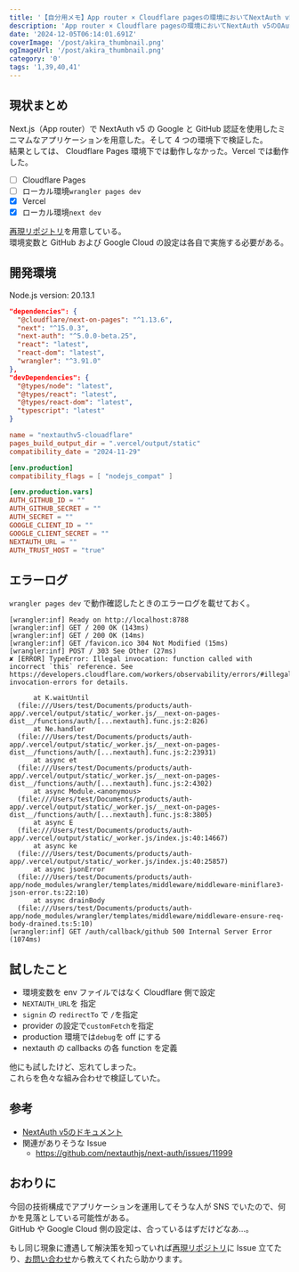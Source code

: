 ```yaml
---
title: '【自分用メモ】App router × Cloudflare pagesの環境においてNextAuth v5のOAuth認証が動作しなかった'
description: 'App router × Cloudflare pagesの環境においてNextAuth v5のOAuth認証が動作しなかった。自分用のメモです。'
date: '2024-12-05T06:14:01.691Z'
coverImage: '/post/akira_thumbnail.png'
ogImageUrl: '/post/akira_thumbnail.png'
category: '0'
tags: '1,39,40,41'
---
```


## 現状まとめ

Next.js（App router）で NextAuth v5 の Google と GitHub 認証を使用したミニマムなアプリケーションを用意した。そして 4 つの環境下で検証した。  
結果としては、 Cloudflare Pages 環境下では動作しなかった。Vercel では動作した。

- [ ] Cloudflare Pages
- [ ] ローカル環境`wrangler pages dev`
- [x] Vercel
- [x] ローカル環境`next dev`

[再現リポジトリ](https://github.com/muuuuminn/nextauthv5-clouadflare)を用意している。  
環境変数と GitHub および Google Cloud の設定は各自で実施する必要がある。

## 開発環境

Node.js version: 20.13.1

```json:package.json
"dependencies": {
  "@cloudflare/next-on-pages": "^1.13.6",
  "next": "^15.0.3",
  "next-auth": "^5.0.0-beta.25",
  "react": "latest",
  "react-dom": "latest",
  "wrangler": "^3.91.0"
},
"devDependencies": {
  "@types/node": "latest",
  "@types/react": "latest",
  "@types/react-dom": "latest",
  "typescript": "latest"
}
```

```toml:wrangler.toml
name = "nextauthv5-clouadflare"
pages_build_output_dir = ".vercel/output/static"
compatibility_date = "2024-11-29"

[env.production]
compatibility_flags = [ "nodejs_compat" ]

[env.production.vars]
AUTH_GITHUB_ID = ""
AUTH_GITHUB_SECRET = ""
AUTH_SECRET = ""
GOOGLE_CLIENT_ID = ""
GOOGLE_CLIENT_SECRET = ""
NEXTAUTH_URL = ""
AUTH_TRUST_HOST = "true"
```

## エラーログ

`wrangler pages dev` で動作確認したときのエラーログを載せておく。

```bash:error_log
[wrangler:inf] Ready on http://localhost:8788
[wrangler:inf] GET / 200 OK (143ms)
[wrangler:inf] GET / 200 OK (14ms)
[wrangler:inf] GET /favicon.ico 304 Not Modified (15ms)
[wrangler:inf] POST / 303 See Other (27ms)
✘ [ERROR] TypeError: Illegal invocation: function called with incorrect `this` reference. See https://developers.cloudflare.com/workers/observability/errors/#illegal-invocation-errors for details.

      at K.waitUntil
  (file:///Users/test/Documents/products/auth-app/.vercel/output/static/_worker.js/__next-on-pages-dist__/functions/auth/[...nextauth].func.js:2:826)
      at Ne.handler
  (file:///Users/test/Documents/products/auth-app/.vercel/output/static/_worker.js/__next-on-pages-dist__/functions/auth/[...nextauth].func.js:2:23931)
      at async et
  (file:///Users/test/Documents/products/auth-app/.vercel/output/static/_worker.js/__next-on-pages-dist__/functions/auth/[...nextauth].func.js:2:4302)
      at async Module.<anonymous>
  (file:///Users/test/Documents/products/auth-app/.vercel/output/static/_worker.js/__next-on-pages-dist__/functions/auth/[...nextauth].func.js:8:3805)
      at async E
  (file:///Users/test/Documents/products/auth-app/.vercel/output/static/_worker.js/index.js:40:14667)
      at async ke
  (file:///Users/test/Documents/products/auth-app/.vercel/output/static/_worker.js/index.js:40:25857)
      at async jsonError
  (file:///Users/test/Documents/products/auth-app/node_modules/wrangler/templates/middleware/middleware-miniflare3-json-error.ts:22:10)
      at async drainBody
  (file:///Users/test/Documents/products/auth-app/node_modules/wrangler/templates/middleware/middleware-ensure-req-body-drained.ts:5:10)
[wrangler:inf] GET /auth/callback/github 500 Internal Server Error (1074ms)
```

## 試したこと

- 環境変数を env ファイルではなく Cloudflare 側で設定
- `NEXTAUTH_URL`を 指定
- `signin` の `redirectTo` で `/`を指定
- provider の設定で`customFetch`を指定
- production 環境では`debug`を off にする
- nextauth の callbacks の各 function を定義

他にも試したけど、忘れてしまった。  
これらを色々な組み合わせで検証していた。

## 参考

- [NextAuth v5のドキュメント](https://authjs.dev/)
- 関連がありそうな Issue
  - https://github.com/nextauthjs/next-auth/issues/11999

## おわりに

今回の技術構成でアプリケーションを運用してそうな人が SNS でいたので、何かを見落としている可能性がある。  
GitHub や Google Cloud 側の設定は、合っているはずだけどなあ…。

もし同じ現象に遭遇して解決策を知っていれば[再現リポジトリ](https://github.com/muuuuminn/nextauthv5-clouadflare)に Issue 立てたり、[お問い合わせ](https://docs.google.com/forms/d/e/1FAIpQLSeXNfr1rEd0Cf_55yIlk2mOjrC4Rs00gA5jw0POoQ7pQOPo7A/viewform)から教えてくれたら助かります。
